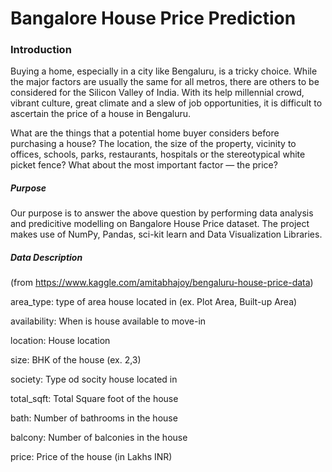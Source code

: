 # Bangalore House Price Prediction

### Introduction
Buying a home, especially in a city like Bengaluru, is a tricky choice. While the major factors are usually the same for all metros, there are others to be considered for the Silicon Valley of India. With its help millennial crowd, vibrant culture, great climate and a slew of job opportunities, it is difficult to ascertain the price of a house in Bengaluru.

What are the things that a potential home buyer considers before purchasing a house? The location, the size of the property, vicinity to offices, schools, parks, restaurants, hospitals or the stereotypical white picket fence? What about the most important factor — the price?

##### Purpose
Our purpose is to answer the above question by performing data analysis and predicitive modelling on Bangalore House Price dataset. The project makes use of NumPy, Pandas, sci-kit learn and Data Visualization Libraries.

##### Data Description
(from https://www.kaggle.com/amitabhajoy/bengaluru-house-price-data)

area_type: type of area house located in (ex. Plot Area, Built-up Area)

availability: When is house available to move-in 

location: House location

size: BHK of the house (ex. 2,3)

society: Type od socity house located in

total_sqft: Total Square foot of the house

bath: Number of bathrooms in the house

balcony: Number of balconies in the house

price: Price of the house (in Lakhs INR)
